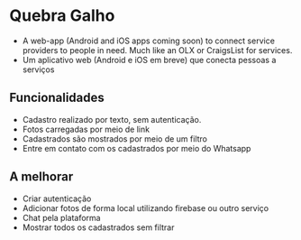 # Quebra Galho
- A web-app (Android and iOS apps coming soon) to connect service providers to people in need. Much like an OLX or CraigsList for services.
- Um aplicativo web (Android e iOS em breve) que conecta pessoas a serviços

## Funcionalidades
- Cadastro realizado por texto, sem autenticação.
- Fotos carregadas por meio de link
- Cadastrados são mostrados por meio de um filtro
- Entre em contato com os cadastrados por meio do Whatsapp

## A melhorar
- Criar autenticação
- Adicionar fotos de forma local utilizando firebase ou outro serviço
- Chat pela plataforma
- Mostrar todos os cadastrados sem filtrar
